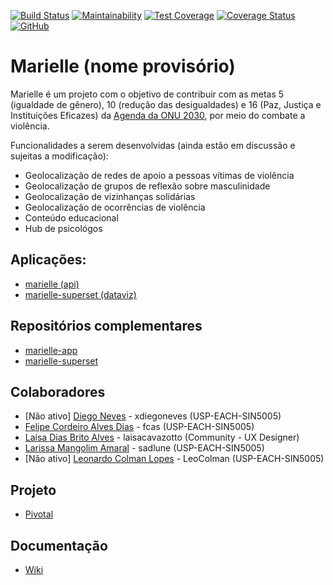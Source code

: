 [![Build Status](https://travis-ci.org/fcas/marielle.svg?branch=master)](https://travis-ci.org/fcas/marielle)
[![Maintainability](https://api.codeclimate.com/v1/badges/34eb75f7b9dcb213765d/maintainability)](https://codeclimate.com/github/fcas/marielle/maintainability)
[![Test Coverage](https://api.codeclimate.com/v1/badges/34eb75f7b9dcb213765d/test_coverage)](https://codeclimate.com/github/fcas/marielle/test_coverage)
[![Coverage Status](https://coveralls.io/repos/github/fcas/marielle/badge.svg?branch=master)](https://coveralls.io/github/fcas/marielle?branch=master)
[![GitHub](https://img.shields.io/github/license/fcas/marielle)](LICENSE)

# Marielle (nome provisório)

Marielle é um projeto com o objetivo de contribuir com as metas 5 (igualdade de gênero), 10 (redução das desigualdades) e 16 (Paz, Justiça e Instituições Eficazes) da [Agenda da ONU 2030](https://nacoesunidas.org/pos2015/agenda2030/), por meio do combate a violência.

Funcionalidades a serem desenvolvidas (ainda estão em discussão e sujeitas a modificação):
- Geolocalização de redes de apoio a pessoas vítimas de violência
- Geolocalização de grupos de reflexão sobre masculinidade
- Geolocalização de vizinhanças solidárias
- Geolocalização de ocorrências de violência
- Conteúdo educacional
- Hub de psicológos

## Aplicações:
- [marielle (api)](https://mariellle.herokuapp.com)
- [marielle-superset (dataviz)](https://marielle-superset.herokuapp.com)

## Repositórios complementares
- [marielle-app](http://github.com/sadlune/marielle-app)
- [marielle-superset](http://github.com/fcas/marielle-superset)

## Colaboradores

- [Não ativo] [Diego Neves](https://github.com/xdiegoneves) - xdiegoneves (USP-EACH-SIN5005)
- [Felipe Cordeiro Alves Dias](https://github.com/fcas) - fcas (USP-EACH-SIN5005)
- [Laísa Dias Brito Alves](https://github.com/laisacavazotto) - laisacavazotto (Community - UX Designer)
- [Larissa Mangolim Amaral](https://github.com/sadlune) - sadlune (USP-EACH-SIN5005)
- [Não ativo] [Leonardo Colman Lopes](https://github.com/LeoColman) - LeoColman (USP-EACH-SIN5005)

## Projeto
- [Pivotal](https://www.pivotaltracker.com/n/projects/2468288)

## Documentação
- [Wiki](https://github.com/fcas/marielle/wiki)

